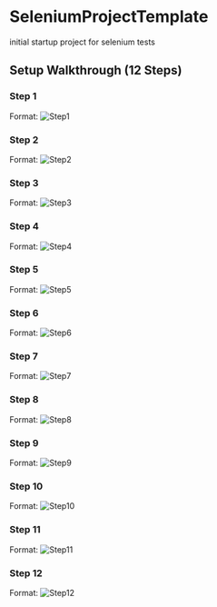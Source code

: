 # SeleniumProjectTemplate
initial startup project for selenium tests

## Setup Walkthrough (12 Steps)

### Step 1
Format: ![Step1](https://github.com/Squirrel84/SeleniumProjectTemplate/blob/master/Setup_Step_Images/Step1_PlaceZippedProject.png)

### Step 2
Format: ![Step2](https://github.com/Squirrel84/SeleniumProjectTemplate/blob/master/Setup_Step_Images/Step2_StartNewProject_LookFor_Selenium.png)

### Step 3
Format: ![Step3](https://github.com/Squirrel84/SeleniumProjectTemplate/blob/master/Setup_Step_Images/Step3_NameNewProject.png)

### Step 4
Format: ![Step4](https://github.com/Squirrel84/SeleniumProjectTemplate/blob/master/Setup_Step_Images/Step4_CheckNugetPackages_InspectBaseClass.png)

### Step 5
Format: ![Step5](https://github.com/Squirrel84/SeleniumProjectTemplate/blob/master/Setup_Step_Images/Step5_CreateFirstTest.png)

### Step 6
Format: ![Step6](https://github.com/Squirrel84/SeleniumProjectTemplate/blob/master/Setup_Step_Images/Step6_NameFirstTestClass.png)

### Step 7
Format: ![Step7](https://github.com/Squirrel84/SeleniumProjectTemplate/blob/master/Setup_Step_Images/Step7_FirstTestCode.png)

### Step 8
Format: ![Step8](https://github.com/Squirrel84/SeleniumProjectTemplate/blob/master/Setup_Step_Images/Step8_SelectBrowser_BuildConfiguration.png)

### Step 9
Format: ![Step9](https://github.com/Squirrel84/SeleniumProjectTemplate/blob/master/Setup_Step_Images/Step9_Open_TestExplorer.png)

### Step 10
Format: ![Step10](https://github.com/Squirrel84/SeleniumProjectTemplate/blob/master/Setup_Step_Images/Step10_FindAndRunTests.png)

### Step 11
Format: ![Step11](https://github.com/Squirrel84/SeleniumProjectTemplate/blob/master/Setup_Step_Images/Step11_SeeTestResults.png)

### Step 12
Format: ![Step12](https://github.com/Squirrel84/SeleniumProjectTemplate/blob/master/Setup_Step_Images/Step12_DiagnoseAndResolveTests.png)
